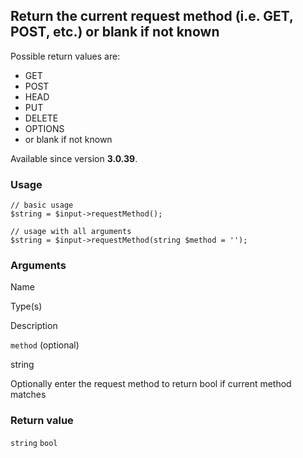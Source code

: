 Return the current request method (i.e. GET, POST, etc.) or blank if not known
------------------------------------------------------------------------------

Possible return values are:

*   GET
*   POST
*   HEAD
*   PUT
*   DELETE
*   OPTIONS
*   or blank if not known

Available since version **3.0.39**.

### Usage

    // basic usage
    $string = $input->requestMethod();
    
    // usage with all arguments
    $string = $input->requestMethod(string $method = '');

### Arguments

Name

Type(s)

Description

`method` (optional)

string

Optionally enter the request method to return bool if current method matches

### Return value

`string` `bool`

